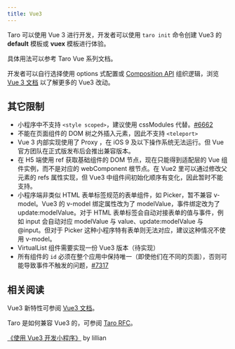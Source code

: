 ```yaml
---
title: Vue3
---
```


Taro 可以使用 Vue 3 进行开发，开发者可以使用 `taro init` 命令创建 Vue3 的 **default** 模板或 **vuex** 模板进行体验。

具体用法可以参考 Taro Vue 系列文档。

开发者可以自行选择使用 options 式配置或 [Composition API](https://v3.vuejs.org/guide/composition-api-introduction.html) 组织逻辑，浏览 [Vue 3 文档](https://v3.vuejs.org/) 以了解更多的 Vue3 改动。

## 其它限制

* 小程序中不支持 `<style scoped>`，建议使用 cssModules 代替。[#6662](https://github.com/NervJS/taro/issues/6662)
* 不能在页面组件的 DOM 树之外插入元素，因此不支持 `<teleport>`
* Vue 3 内部实现使用了 Proxy ，在 iOS 9 及以下操作系统无法运行。但 Vue 官方团队在正式版发布后会推出兼容版本。
* 在 H5 端使用 ref 获取基础组件的 DOM 节点，现在只能得到适配层的 Vue 组件实例，而不是对应的 webComponent 根节点。在 Vue2 里可以通过修改父元素的 refs 属性实现，但 Vue3 中组件间初始化顺序有变化，因此暂时不能支持。
* 小程序端非类似 HTML 表单标签规范的表单组件，如 Picker，暂不兼容 v-model。Vue3 的 v-model 绑定属性改为了 modelValue，事件绑定改为了 update:modelValue。对于 HTML 表单标签会自动对接表单的值与事件，例如 input 会自动对应 modelValue 与 value、update:modelValue 与 @input。但对于 Picker 这种小程序特有表单则无法对应，建议这种情况不使用 v-model。
* VirtualList 组件需要实现一份 Vue3 版本（待实现）
* 所有组件的 `id` 必须在整个应用中保持唯一（即使他们在不同的页面），否则可能导致事件不触发的问题，[#7317](https://github.com/NervJS/taro/issues/7317)


## 相关阅读

Vue3 新特性可参阅 [Vue3 文档](https://v3.vuejs.org/guide/migration/introduction.html#notable-new-features)。

Taro 是如何兼容 Vue3 的，可参阅 [Taro RFC](https://github.com/NervJS/taro-rfcs/blob/master/rfcs/0001-vue-3-support.md)。

[《使用 Vue3 开发小程序》](https://taro-club.jd.com/topic/2267/%E4%BD%BF%E7%94%A8-vue3-%E5%BC%80%E5%8F%91%E5%B0%8F%E7%A8%8B%E5%BA%8F) by lillian
